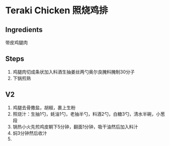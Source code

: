 # Teraki Chicken 照烧鸡排
## Ingredients
带皮鸡腿肉
## Steps
1. 鸡腿肉切成条状加入料酒生抽姜丝两勺奥尔良腌料腌制30分子
2. 下锅煎熟

## V2
1. 鸡腿去骨撒盐，胡椒，裹上生粉
2. 照烧汁：生抽1勺，蚝油1勺，老抽半勺，料酒2勺，白糖3勺，清水半碗，小葱段
3. 锅热小火先煎鸡皮朝下5分钟，翻面1分钟，吸干油然后加入料汁
4. 焖3分钟然后收汁
5. 
